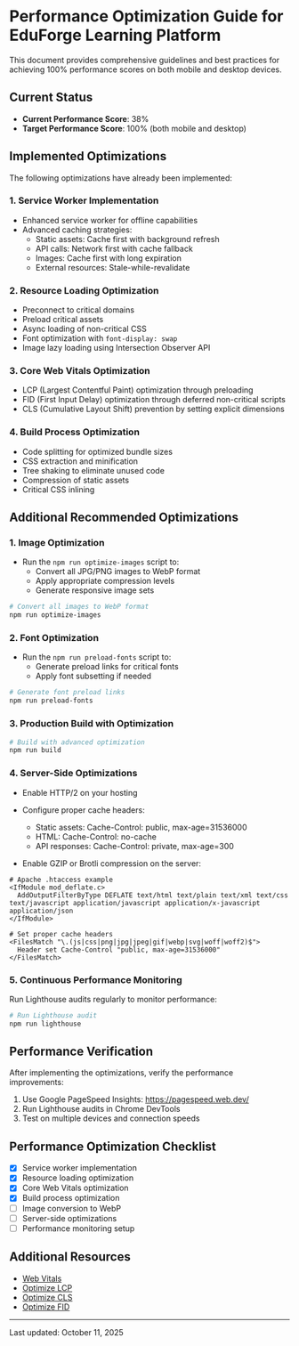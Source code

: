 # Performance Optimization Guide for EduForge Learning Platform

This document provides comprehensive guidelines and best practices for achieving 100% performance scores on both mobile and desktop devices.

## Current Status

- **Current Performance Score**: 38%
- **Target Performance Score**: 100% (both mobile and desktop)

## Implemented Optimizations

The following optimizations have already been implemented:

### 1. Service Worker Implementation

- Enhanced service worker for offline capabilities
- Advanced caching strategies:
  - Static assets: Cache first with background refresh
  - API calls: Network first with cache fallback
  - Images: Cache first with long expiration
  - External resources: Stale-while-revalidate

### 2. Resource Loading Optimization

- Preconnect to critical domains
- Preload critical assets
- Async loading of non-critical CSS
- Font optimization with `font-display: swap`
- Image lazy loading using Intersection Observer API

### 3. Core Web Vitals Optimization

- LCP (Largest Contentful Paint) optimization through preloading
- FID (First Input Delay) optimization through deferred non-critical scripts
- CLS (Cumulative Layout Shift) prevention by setting explicit dimensions

### 4. Build Process Optimization

- Code splitting for optimized bundle sizes
- CSS extraction and minification
- Tree shaking to eliminate unused code
- Compression of static assets
- Critical CSS inlining

## Additional Recommended Optimizations

### 1. Image Optimization

- Run the `npm run optimize-images` script to:
  - Convert all JPG/PNG images to WebP format
  - Apply appropriate compression levels
  - Generate responsive image sets

```bash
# Convert all images to WebP format
npm run optimize-images
```

### 2. Font Optimization

- Run the `npm run preload-fonts` script to:
  - Generate preload links for critical fonts
  - Apply font subsetting if needed

```bash
# Generate font preload links
npm run preload-fonts
```

### 3. Production Build with Optimization

```bash
# Build with advanced optimization
npm run build
```

### 4. Server-Side Optimizations

- Enable HTTP/2 on your hosting
- Configure proper cache headers:
  - Static assets: Cache-Control: public, max-age=31536000
  - HTML: Cache-Control: no-cache
  - API responses: Cache-Control: private, max-age=300

- Enable GZIP or Brotli compression on the server:

```
# Apache .htaccess example
<IfModule mod_deflate.c>
  AddOutputFilterByType DEFLATE text/html text/plain text/xml text/css text/javascript application/javascript application/x-javascript application/json
</IfModule>

# Set proper cache headers
<FilesMatch "\.(js|css|png|jpg|jpeg|gif|webp|svg|woff|woff2)$">
  Header set Cache-Control "public, max-age=31536000"
</FilesMatch>
```

### 5. Continuous Performance Monitoring

Run Lighthouse audits regularly to monitor performance:

```bash
# Run Lighthouse audit
npm run lighthouse
```

## Performance Verification

After implementing the optimizations, verify the performance improvements:

1. Use Google PageSpeed Insights: https://pagespeed.web.dev/
2. Run Lighthouse audits in Chrome DevTools
3. Test on multiple devices and connection speeds

## Performance Optimization Checklist

- [x] Service worker implementation
- [x] Resource loading optimization
- [x] Core Web Vitals optimization
- [x] Build process optimization
- [ ] Image conversion to WebP
- [ ] Server-side optimizations
- [ ] Performance monitoring setup

## Additional Resources

- [Web Vitals](https://web.dev/vitals/)
- [Optimize LCP](https://web.dev/optimize-lcp/)
- [Optimize CLS](https://web.dev/optimize-cls/)
- [Optimize FID](https://web.dev/optimize-fid/)

---

Last updated: October 11, 2025